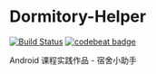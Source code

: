# Dormitory-Helper

[![Build Status](https://www.travis-ci.org/ousheobin/Dormitory-Helper.svg?branch=master)](https://www.travis-ci.org/ousheobin/Dormitory-Helper)
[![codebeat badge](https://codebeat.co/badges/fa8f355d-f775-4ca6-8885-85c9b83bdc4e)](https://codebeat.co/projects/github-com-ousheobin-dormitory-helper-master)


Android 课程实践作品 - 宿舍小助手
